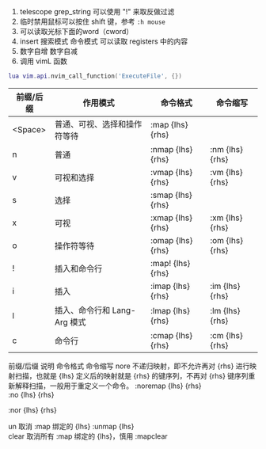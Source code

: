 1. telescope grep_string 可以使用 "!" 来取反做过滤
2. 临时禁用鼠标可以按住 shift 键，参考 `:h mouse`
3. <C-r><C-w>可以读取光标下面的word（cword）
4. insert 搜索模式 命令模式 <C-r> 可以读取 registers 中的内容
5. <C-a> 数字自增 <C-x> 数字自减
6. 调用 vimL 函数
```lua
lua vim.api.nvim_call_function('ExecuteFile', {})
```

|前缀/后缀|作用模式                    |命令格式         |命令缩写        |
|---------|----------------------------|-----------------|----------------|
|\<Space> |普通、可视、选择和操作符等待|:map {lhs} {rhs} |                |
|n        |普通                        |:nmap {lhs} {rhs}|:nm {lhs} {rhs} |
|v        |可视和选择                  |:vmap {lhs} {rhs}|:vm {lhs} {rhs} |
|s        |选择                        |:smap {lhs} {rhs}|                |
|x        |可视                        |:xmap {lhs} {rhs}|:xm {lhs} {rhs} |
|o        |操作符等待                  |:omap {lhs} {rhs}|:om {lhs} {rhs} |
|!        |插入和命令行                |:map! {lhs} {rhs}|                |
|i        |插入                        |:imap {lhs} {rhs}|:im {lhs} {rhs} |
|l        |插入、命令行和 Lang-Arg 模式|:lmap {lhs} {rhs}|:lm {lhs} {rhs} |
|c        |命令行                      |:cmap {lhs} {rhs}|:cm {lhs} {rhs} |

前缀/后缀	说明	命令格式	命令缩写
nore	不递归映射，即不允许再对 {rhs} 进行映射扫描，也就是 {lhs} 定义后的映射就是 {rhs} 的键序列，不再对 {rhs} 键序列重新解释扫描，一般用于重定义一个命令。	:noremap {lhs} {rhs}	
:no  {lhs} {rhs}

:nor {lhs} {rhs}

un	取消 :map 绑定的 {lhs}	:unmap {lhs}	 
clear	取消所有 :map 绑定的 {lhs}，慎用	:mapclear	 

